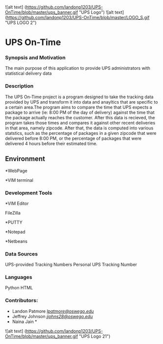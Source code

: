 ![alt text] (https://github.com/landonp1203/UPS-OnTime/blob/master/ups_banner.gif "UPS Logo")
![alt text] (https://github.com/landonp1203/UPS-OnTime/blob/master/LOGO_S.gif "UPS LOGO 2")

# UPS On-Time

### Synopsis and Motivation
The main purpose of this application to provide UPS administrators with statistical delivery data




### Description
The UPS On-Time project is a program designed to take the tracking data provided by UPS and transform it into data and anayltics that are specific to a certain area.The program aims to compare the time that UPS expects a package to arrive (ie: 8:00 PM of the day of delivery) against the time that the package actually reaches the  customer. After this data is recieved, the program takes those times and compares it against other recent deliveries in that area, namely zipcode. After that, the data is computed into various statstics, such as the percentage of packages in a given zipcode that were delivered before 8:00 PM, or the percentage of packages that were delivered 4 hours before their estimated time. 

## Environment
*WebPage

*VIM terminal

### Development Tools
*VIM Editor

FileZilla

*PUTTY

*Notepad

*Netbeans


### Data Sources
UPS-provided Tracking Numbers
Personal UPS Tracking Number

### Languages
Python
HTML

### Contributors:
* Landon Patmore *lpatmore@oswego.edu*
* Jeffrey Johnson *jjohns28@oswego.edu*
* Naina Jain *

![alt text] (https://github.com/landonp1203/UPS-OnTime/blob/master/ups_banner.gif "UPS Logo 21")
